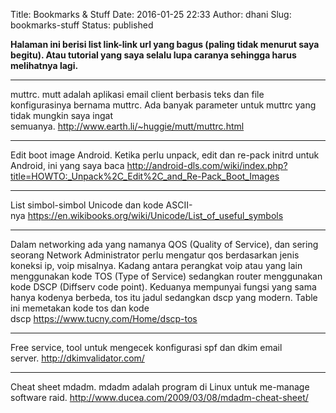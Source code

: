 Title: Bookmarks & Stuff
Date: 2016-01-25 22:33
Author: dhani
Slug: bookmarks-stuff
Status: published

**Halaman ini berisi list link-link url yang bagus (paling tidak menurut
saya begitu). Atau tutorial yang saya selalu lupa caranya sehingga harus
melihatnya lagi.**

* * * * *

muttrc. mutt adalah aplikasi email client berbasis teks dan file
konfigurasinya bernama muttrc. Ada banyak parameter untuk muttrc yang
tidak mungkin saya ingat
semuanya. <http://www.earth.li/~huggie/mutt/muttrc.html>

* * * * *

Edit boot image Android. Ketika perlu unpack, edit dan re-pack initrd
untuk Android, ini yang saya
baca <http://android-dls.com/wiki/index.php?title=HOWTO:_Unpack%2C_Edit%2C_and_Re-Pack_Boot_Images>

* * * * *

List simbol-simbol Unicode dan kode
ASCII-nya <https://en.wikibooks.org/wiki/Unicode/List_of_useful_symbols>

* * * * *

Dalam networking ada yang namanya QOS (Quality of Service), dan sering
seorang Network Administrator perlu mengatur qos berdasarkan jenis
koneksi ip, voip misalnya. Kadang antara perangkat voip atau yang lain
menggunakan kode TOS (Type of Service) sedangkan router menggunakan kode
DSCP (Diffserv code point). Keduanya mempunyai fungsi yang sama hanya
kodenya berbeda, tos itu jadul sedangkan dscp yang modern. Table ini
memetakan kode tos dan kode dscp <https://www.tucny.com/Home/dscp-tos>

* * * * *

Free service, tool untuk mengecek konfigurasi spf dan dkim email
server. <http://dkimvalidator.com/>

* * * * *

Cheat sheet mdadm. mdadm adalah program di Linux untuk me-manage
software raid. <http://www.ducea.com/2009/03/08/mdadm-cheat-sheet/>

 

 


